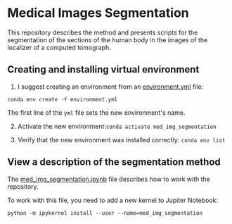 # Medical Images Segmentation
This repository describes the method and presents scripts for the segmentation of the sections of the human body in the images of the localizer of a computed tomograph.

## Creating and installing virtual environment
1. I suggest creating an environment from an [environment.yml](https://github.com/AlexeyPopov1997/MedicalImagesSegmentation/blob/master/environment.yml) file:

`conda env create -f environment.yml`

The first line of the `yml` file sets the new environment's name.

2. Activate the new environment:`conda activate med_img_segmentation`

3. Verify that the new environment was installed correctly: `conda env list`

## View a description of the segmentation method
The [med_img_segmentation.ipynb](https://github.com/AlexeyPopov1997/MedicalImagesSegmentation/blob/master/med_img_segmentation.ipynb) file describes how to work with the repository.

To work with this file, you need to add a new kernel to Jupiter Notebook:

`python -m ipykernel install --user --name=med_img_segmentation`
